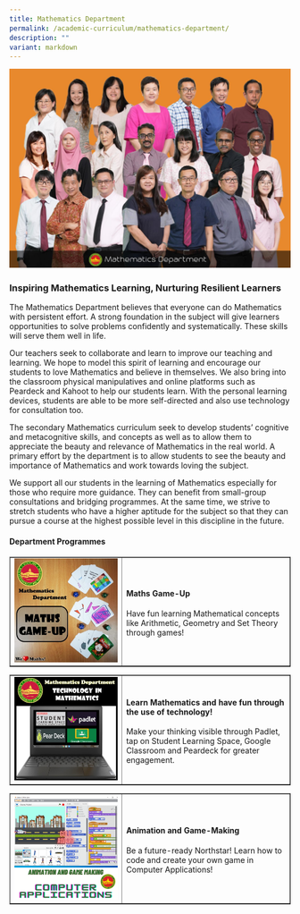 ```yaml
---
title: Mathematics Department
permalink: /academic-curriculum/mathematics-department/
description: ""
variant: markdown
---
```

![](/images/MA_Dept.jpg)
### Inspiring Mathematics Learning, Nurturing Resilient Learners
<p>The Mathematics Department believes that everyone can do Mathematics with persistent effort. A strong foundation in the subject will give learners opportunities to solve problems confidently and systematically. These skills will serve them well in life.</p>
<p>Our teachers seek to collaborate and learn to improve our teaching and learning. We hope to model this spirit of learning and encourage our students to love Mathematics and believe in themselves. We also bring into the classroom physical manipulatives and online platforms such as Peardeck and Kahoot to help our students learn. With the personal learning devices, students are able to be more self-directed and also use technology for consultation too.</p>
<p>The secondary Mathematics curriculum seek to develop students’ cognitive and metacognitive skills, and concepts as well as to allow them to appreciate the beauty and relevance of Mathematics in the real world. A primary effort by the department is to allow students to see the beauty and importance of Mathematics and work towards loving the subject.</p>
<p>We support all our students in the learning of Mathematics especially for those who require more guidance. They can benefit from small-group consultations and bridging programmes. At the same time, we strive to stretch students who have a higher aptitude for the subject so that they can pursue a course at the highest possible level in this discipline in the future.</p>
<h4><strong>Department Programmes</strong></h4>
<table style="border-collapse: collapse; width: 100%;" border="1">
<tbody>
<tr>
<td style="width: 40%;"><img src="/images/mat2.jpg"></td>
<td style="width: 60%;">
<h4><strong>Maths Game-Up</strong></h4>
<p>Have fun learning Mathematical concepts like Arithmetic, Geometry and Set Theory through games! </p>
</td>
</tr>
</tbody>
</table>
<table style="border-collapse: collapse; width: 100%;" border="1">
<tbody>
<tr>
<td style="width: 40%;"><img src="/images/mat3.jpg"></td>
<td style="width: 60%;">
<h4><strong>Learn Mathematics and have fun through the use of technology!</strong></h4>
<p>Make your thinking visible through Padlet, tap on Student Learning Space, Google Classroom and Peardeck for greater engagement.</p>
</td>
</tr>
</tbody>
</table>
<table style="border-collapse: collapse; width: 100%;" border="1">
<tbody>
<tr>
<td style="width: 40%;"><img src="/images/mat4.png"></td>
<td style="width: 60%;">
<h4><strong>Animation and Game-Making</strong></h4>
<p>Be a future-ready Northstar! Learn how to code and create your own game in Computer Applications!</p>
</td>
</tr>
</tbody>
</table>